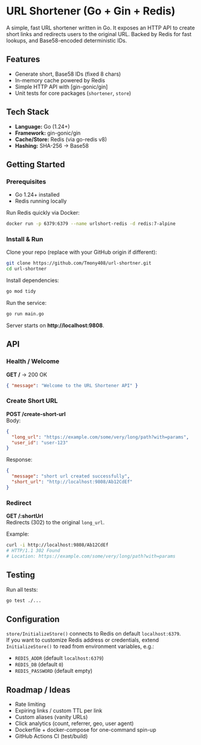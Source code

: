 # URL Shortener (Go + Gin + Redis)

A simple, fast URL shortener written in Go. It exposes an HTTP API to create short links and redirects users to the original URL. Backed by Redis for fast lookups, and Base58-encoded deterministic IDs.

## Features
- Generate short, Base58 IDs (fixed 8 chars)
- In-memory cache powered by Redis
- Simple HTTP API with [gin-gonic/gin]
- Unit tests for core packages (`shortener`, `store`)

## Tech Stack
- **Language:** Go (1.24+)
- **Framework:** gin-gonic/gin
- **Cache/Store:** Redis (via go-redis v8)
- **Hashing:** SHA-256 → Base58

## Getting Started

### Prerequisites
- Go 1.24+ installed
- Redis running locally

Run Redis quickly via Docker:
```bash
docker run -p 6379:6379 --name urlshort-redis -d redis:7-alpine
```

### Install & Run
Clone your repo (replace with your GitHub origin if different):
```bash
git clone https://github.com/Tmony408/url-shortner.git
cd url-shortner
```

Install dependencies:
```bash
go mod tidy
```

Run the service:
```bash
go run main.go
```
Server starts on **http://localhost:9808**.

## API

### Health / Welcome
**GET /** → 200 OK
```json
{ "message": "Welcome to the URL Shortener API" }
```

### Create Short URL
**POST /create-short-url**  
Body:
```json
{
  "long_url": "https://example.com/some/very/long/path?with=params",
  "user_id": "user-123"
}
```
Response:
```json
{
  "message": "short url created successfully",
  "short_url": "http://localhost:9808/Ab12CdEf"
}
```

### Redirect
**GET /:shortUrl**  
Redirects (302) to the original `long_url`.

Example:
```bash
curl -i http://localhost:9808/Ab12CdEf
# HTTP/1.1 302 Found
# Location: https://example.com/some/very/long/path?with=params
```

## Testing
Run all tests:
```bash
go test ./...
```

## Configuration
`store/InitializeStore()` connects to Redis on default `localhost:6379`.  
If you want to customize Redis address or credentials, extend `InitializeStore()` to read from environment variables, e.g.:
- `REDIS_ADDR` (default `localhost:6379`)
- `REDIS_DB` (default `0`)
- `REDIS_PASSWORD` (default empty)

## Roadmap / Ideas
- Rate limiting
- Expiring links / custom TTL per link
- Custom aliases (vanity URLs)
- Click analytics (count, referrer, geo, user agent)
- Dockerfile + docker-compose for one-command spin-up
- GitHub Actions CI (test/build)

